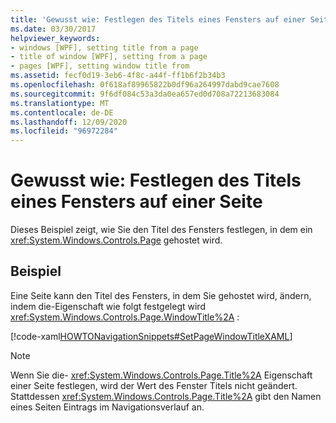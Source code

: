 ```yaml
---
title: 'Gewusst wie: Festlegen des Titels eines Fensters auf einer Seite'
ms.date: 03/30/2017
helpviewer_keywords:
- windows [WPF], setting title from a page
- title of window [WPF], setting from a page
- pages [WPF], setting window title from
ms.assetid: fecf0d19-3eb6-4f8c-a44f-ff1b6f2b34b3
ms.openlocfilehash: 0f618af89965822b0df96a264997dabd9cae7608
ms.sourcegitcommit: 9f6df084c53a3da0ea657ed0d708a72213683084
ms.translationtype: MT
ms.contentlocale: de-DE
ms.lasthandoff: 12/09/2020
ms.locfileid: "96972284"
---
```

# <a name="how-to-set-the-title-of-a-window-from-a-page"></a>Gewusst wie: Festlegen des Titels eines Fensters auf einer Seite
Dieses Beispiel zeigt, wie Sie den Titel des Fensters festlegen, in dem ein <xref:System.Windows.Controls.Page> gehostet wird.  
  
## <a name="example"></a>Beispiel  
 Eine Seite kann den Titel des Fensters, in dem Sie gehostet wird, ändern, indem die-Eigenschaft wie folgt festgelegt wird <xref:System.Windows.Controls.Page.WindowTitle%2A> :  
  
 [!code-xaml[HOWTONavigationSnippets#SetPageWindowTitleXAML](~/samples/snippets/csharp/VS_Snippets_Wpf/HOWTONavigationSnippets/CSharp/SetWindowTitlePage.xaml#setpagewindowtitlexaml)]  
  
> [!NOTE]
> Wenn Sie die- <xref:System.Windows.Controls.Page.Title%2A> Eigenschaft einer Seite festlegen, wird der Wert des Fenster Titels nicht geändert. Stattdessen <xref:System.Windows.Controls.Page.Title%2A> gibt den Namen eines Seiten Eintrags im Navigationsverlauf an.
